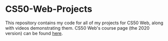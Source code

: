 # CS50-Web-Projects
This repository contains my code for all of my projects for CS50 Web, along with videos demonstrating them.
CS50 Web's course page (the 2020 version) can be found [here](https://cs50.harvard.edu/web/2020/).
